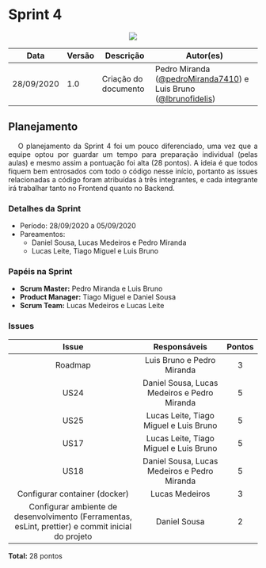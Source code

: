 # **Sprint 4**

<div style="display: flex; justify-content: center; align-items:center;">
    <img src="https://unbarqdsw.github.io/2020.1_G11_SYA/assets/sprints/sprint.png">
</div>

| Data | Versão | Descrição | Autor(es) |
| ---- | ------ | --------- | --------- |
| 28/09/2020 | 1.0 | Criação do documento | Pedro Miranda ([@pedroMiranda7410](https://github.com/pedroMiranda7410))  e Luis Bruno ([@lbrunofidelis](https://github.com/lbrunofidelis)) |

## Planejamento
<p align="justify">&emsp;
O planejamento da Sprint 4 foi um pouco diferenciado, uma vez que a equipe optou por guardar um tempo para preparação individual (pelas aulas) e mesmo assim a pontuação foi alta (28 pontos). A ideia é que todos fiquem bem entrosados com todo o código nesse início, portanto as issues relacionadas a código foram atribuídas à três integrantes, e cada integrante irá trabalhar tanto no Frontend quanto no Backend.
</p>

### Detalhes da Sprint

* Período: 28/09/2020 a 05/09/2020
* Pareamentos: 
  - Daniel Sousa, Lucas Medeiros e Pedro Miranda
  - Lucas Leite, Tiago Miguel e Luis Bruno


### Papéis na Sprint
* **Scrum Master:** Pedro Miranda e Luis Bruno
* **Product Manager:** Tiago Miguel e Daniel Sousa
* **Scrum Team:** Lucas Medeiros e Lucas Leite

### Issues
|                                                Issue                                               |                 Responsáveis                 | Pontos |
|:--------------------------------------------------------------------------------------------------:|:--------------------------------------------:|:------:|
|                                               Roadmap                                              |          Luis Bruno e Pedro Miranda          |    3   |
|                                                US24                                                | Daniel Sousa, Lucas Medeiros e Pedro Miranda |    5   |
|                                                US25                                                |    Lucas Leite, Tiago Miguel e Luis Bruno    |    5   |
|                                                US17                                                |    Lucas Leite, Tiago Miguel e Luis Bruno    |    5   |
|                                                US18                                                | Daniel Sousa, Lucas Medeiros e Pedro Miranda |    5   |
|                                    Configurar container (docker)                                   |                Lucas Medeiros                |    3   |
| Configurar ambiente de desenvolvimento (Ferramentas, esLint, prettier) e commit inicial do projeto |                 Daniel Sousa                 |    2   |

**Total:** 28 pontos
